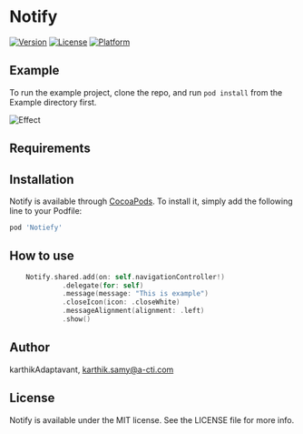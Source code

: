 # Notify

[![Version](https://img.shields.io/cocoapods/v/Notify.svg?style=flat)](http://cocoapods.org/pods/Notify)
[![License](https://img.shields.io/cocoapods/l/Notify.svg?style=flat)](http://cocoapods.org/pods/Notify)
[![Platform](https://img.shields.io/cocoapods/p/Notify.svg?style=flat)](http://cocoapods.org/pods/Notify)


## Example

To run the example project, clone the repo, and run `pod install` from the Example directory first.

![Effect](https://github.com/karthikAdaptavant/Notify//raw/master/Notify2.gif)

## Requirements

## Installation

Notify is available through [CocoaPods](http://cocoapods.org). To install
it, simply add the following line to your Podfile:

```ruby
pod 'Notiefy'
```

## How to use

```swift
    Notify.shared.add(on: self.navigationController!)
             .delegate(for: self)
             .message(message: "This is example")
             .closeIcon(icon: .closeWhite)
             .messageAlignment(alignment: .left)
             .show()
```
## Author

karthikAdaptavant, karthik.samy@a-cti.com

## License

Notify is available under the MIT license. See the LICENSE file for more info.
